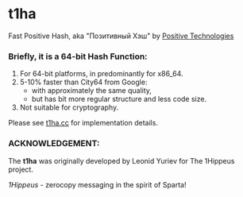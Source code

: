 t1ha
=========================================
Fast Positive Hash, aka "Позитивный Хэш"
by [Positive Technologies](https://www.ptsecurity.ru)


### Briefly, it is a 64-bit Hash Function:
  1. For 64-bit platforms, in predominantly for x86_64.
  2. 5-10% faster than City64 from Google:
      - with approximately the same quality,
      - but has bit more regular structure and less code size.
  3. Not suitable for cryptography.


Please see [t1ha.cc](t1ha.cc#L96) for implementation details.


### ACKNOWLEDGEMENT:
The **t1ha** was originally developed by Leonid Yuriev for The 1Hippeus project.

_1Hippeus_ - zerocopy messaging in the spirit of Sparta!
